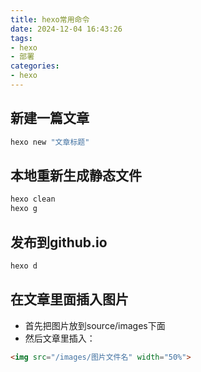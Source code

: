 ```yaml
---
title: hexo常用命令
date: 2024-12-04 16:43:26
tags: 
- hexo
- 部署
categories: 
- hexo
---
```


## 新建一篇文章
```bash
hexo new "文章标题"
```

## 本地重新生成静态文件
```bash
hexo clean
hexo g
```

## 发布到github.io
```bash
hexo d
```

## 在文章里面插入图片
* 首先把图片放到source/images下面
* 然后文章里插入：
```markdown
<img src="/images/图片文件名" width="50%">
```